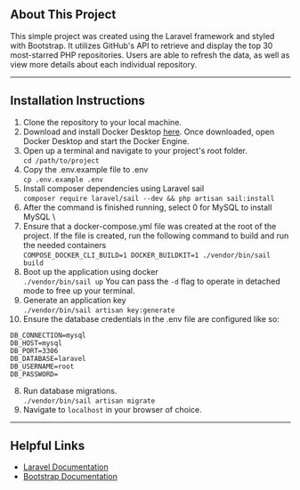 ## About This Project

This simple project was created using the Laravel framework and styled with Bootstrap. It utilizes GitHub's API to retrieve and display the top 30 most-starred PHP repositories. Users are able to refresh the data, as well as view more details about each individual repository.
___

## Installation Instructions

1. Clone the repository to your local machine. 
2. Download and install Docker Desktop [here](https://www.docker.com/products/docker-desktop/). Once downloaded, open Docker Desktop and start the Docker Engine.
3. Open up a terminal and navigate to your project's root folder. \
`cd /path/to/project`
4. Copy the .env.example file to .env \
`cp .env.example .env`
5. Install composer dependencies using Laravel sail \
`composer require laravel/sail --dev && php artisan sail:install`
6. After the command is finished running, select 0 for MySQL to install MySQL \
7. Ensure that a docker-compose.yml file was created at the root of the project. If the file is created, run the following command to build and run the needed containers \
`COMPOSE_DOCKER_CLI_BUILD=1 DOCKER_BUILDKIT=1 ./vendor/bin/sail build`
8. Boot up the application using docker \
`./vendor/bin/sail up`
You can pass the `-d` flag to operate in detached mode to free up your terminal.
9. Generate an application key \
`./vendor/bin/sail artisan key:generate`
10. Ensure the database credentials in the .env file are configured like so:

```
DB_CONNECTION=mysql
DB_HOST=mysql
DB_PORT=3306
DB_DATABASE=laravel
DB_USERNAME=root
DB_PASSWORD=

```
8. Run database migrations. \
`./vendor/bin/sail artisan migrate`
9. Navigate to `localhost` in your browser of choice.
___

## Helpful Links
- [Laravel Documentation](https://laravel.com/docs/10.x)
- [Bootstrap Documentation](https://getbootstrap.com/docs)
